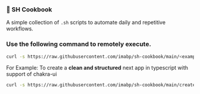 ### 📖 SH Cookbook
A simple collection of `.sh` scripts to automate daily and repetitive workflows.

### Use the following command to remotely execute.

```sh
curl -s https://raw.githubusercontent.com/imabp/sh-cookbook/main/<example-filename-shown-above>.sh | bash

```

For Example:
To create a **clean and structured** next app in typescript with support of chakra-ui

```sh
curl -s https://raw.githubusercontent.com/imabp/sh-cookbook/main/create-next-app-chakra-ui-typescript | bash
```
